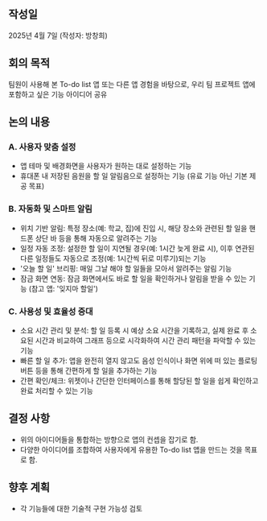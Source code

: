 ## 작성일
2025년 4월 7일 (작성자: 방창희)

## 회의 목적
팀원이 사용해 본 To-do list 앱 또는 다른 앱 경험을 바탕으로, 우리 팀 프로젝트 앱에 포함하고 싶은 기능 아이디어 공유

## 논의 내용

### A. 사용자 맞춤 설정
- 앱 테마 및 배경화면을 사용자가 원하는 대로 설정하는 기능
- 휴대폰 내 저장된 음원을 할 일 알림음으로 설정하는 기능 (유료 기능 아닌 기본 제공 목표)

### B. 자동화 및 스마트 알림
- 위치 기반 알림: 특정 장소(예: 학교, 집)에 진입 시, 해당 장소와 관련된 할 일을 핸드폰 상단 바 등을 통해 자동으로 알려주는 기능
- 일정 자동 조정: 설정한 할 일이 지연될 경우(예: 1시간 늦게 완료 시), 이후 연관된 다른 일정들도 자동으로 조정(예: 1시간씩 뒤로 미루기)되는 기능
- '오늘 할 일' 브리핑: 매일 그날 해야 할 일들을 모아서 알려주는 알림 기능
- 잠금 화면 연동: 잠금 화면에서도 바로 할 일을 확인하거나 알림을 받을 수 있는 기능 (참고 앱: '잊지마 할일')

### C. 사용성 및 효율성 증대
- 소요 시간 관리 및 분석: 할 일 등록 시 예상 소요 시간을 기록하고, 실제 완료 후 소요된 시간과 비교하여 그래프 등으로 시각화하여 시간 관리 패턴을 파악할 수 있는 기능
- 빠른 할 일 추가: 앱을 완전히 열지 않고도 음성 인식이나 화면 위에 떠 있는 플로팅 버튼 등을 통해 간편하게 할 일을 추가하는 기능
- 간편 확인/체크: 위젯이나 간단한 인터페이스를 통해 할당된 할 일을 쉽게 확인하고 완료 처리할 수 있는 기능

## 결정 사항
- 위의 아이디어들을 통합하는 방향으로 앱의 컨셉을 잡기로 함.
- 다양한 아이디어를 조합하여 사용자에게 유용한 To-do list 앱을 만드는 것을 목표로 함.

## 향후 계획
- 각 기능들에 대한 기술적 구현 가능성 검토

